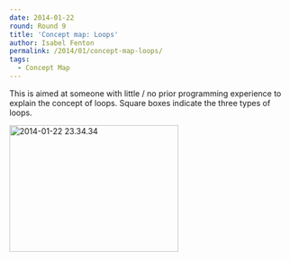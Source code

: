 ```yaml
---
date: 2014-01-22
round: Round 9
title: 'Concept map: Loops'
author: Isabel Fenton
permalink: /2014/01/concept-map-loops/
tags:
  - Concept Map
---
```

This is aimed at someone with little / no prior programming experience to explain the concept of loops. Square boxes indicate the three types of loops.

[<img class="alignnone size-medium wp-image-5630" alt="2014-01-22 23.34.34" src="/software-carpentry-training-website/uploads/2014/01/2014-01-22-23.34.34-e1390434595784-300x225.jpg" width="300" height="225" />][1]

 [1]: /software-carpentry-training-website/uploads/2014/01/2014-01-22-23.34.34-e1390434595784.jpg
